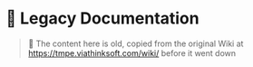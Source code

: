 # 👴 Legacy Documentation

> 👴 The content here is old, copied from the original Wiki at
> https://tmpe.viathinksoft.com/wiki/ before it went down
